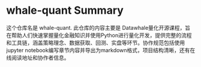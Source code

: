 # whale-quant Summary

这个仓库名是 whale-quant. 此仓库的内容主要是 Datawhale量化开源课程，旨在帮助人们快速掌握量化金融知识并使用Python进行量化开发，提供完整的流程和工具链，涵盖策略理念、数据获取、回测、实盘等环节。协作规范包括使用jupyter notebook编写章节内容并导出为markdown格式，项目结构清晰，还有在线阅读地址和协作者信息。